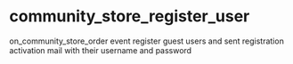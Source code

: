 # community_store_register_user
on_community_store_order event register guest users and sent registration activation mail with their username and password
